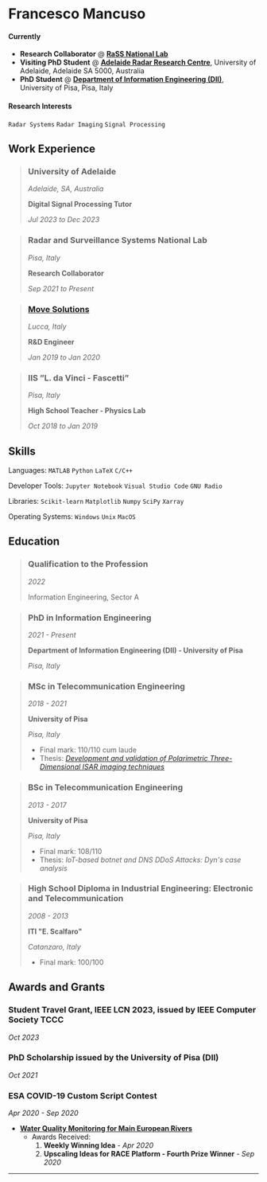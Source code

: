 # **Francesco Mancuso**

#### Currently
- **Research Collaborator** @ [**RaSS National Lab**](https://labrass.cnit.it)
- **Visiting PhD Student** @ [**Adelaide Radar Research Centre**](https://www.adelaide.edu.au/radar/), University of Adelaide, Adelaide SA 5000, Australia
- **PhD Student** @ [**Department of Information Engineering (DII)**](https://www.dii.unipi.it), University of Pisa, Pisa, Italy

#### Research Interests
`Radar Systems` `Radar Imaging` `Signal Processing`

## Work Experience

> ### University of Adelaide
> _Adelaide, SA, Australia_
> 
> **Digital Signal Processing Tutor**
> 
> _Jul 2023 to Dec 2023_

> ### Radar and Surveillance Systems National Lab
> _Pisa, Italy_
> 
> **Research Collaborator**
> 
> _Sep 2021 to Present_

> ### [Move Solutions](https://www.movesolutions.it)
> _Lucca, Italy_
> 
> **R&D Engineer**
> 
> _Jan 2019 to Jan 2020_

> ### IIS ”L. da Vinci - Fascetti” 
> _Pisa, Italy_
> 
> **High School Teacher - Physics Lab**
> 
> _Oct 2018 to Jan 2019_

## Skills

Languages: `MATLAB` `Python` `LaTeX` `C/C++`

Developer Tools: `Jupyter Notebook` `Visual Studio Code` `GNU Radio`

Libraries: `Scikit-learn` `Matplotlib` `Numpy` `SciPy` `Xarray`

Operating Systems: `Windows` `Unix` `MacOS`

## Education

> ### Qualification to the Profession
> _2022_
>
> Information Engineering, Sector A

> ### PhD in Information Engineering
> _2021 - Present_
>
> **Department of Information Engineering (DII) - University of Pisa**
> 
> _Pisa, Italy_

> ### MSc in Telecommunication Engineering
> _2018 - 2021_
> 
> **University of Pisa**
> 
> _Pisa, Italy_
> - Final mark: 110/110 cum laude
> - Thesis: [_Development and validation of Polarimetric Three-Dimensional ISAR imaging techniques_](https://etd.adm.unipi.it/theses/available/etd-06182021-200732/)


> ### BSc in Telecommunication Engineering
> _2013 - 2017_
> 
> **University of Pisa**
> 
> _Pisa, Italy_
> - Final mark: 108/110
> - Thesis: _IoT-based botnet and DNS DDoS Attacks: Dyn's case analysis_

> ### High School Diploma in Industrial Engineering: Electronic and Telecommunication
> _2008 - 2013_
> 
> **ITI "E. Scalfaro"**
> 
> _Catanzaro, Italy_
> - Final mark: 100/100

## Awards and Grants

### Student Travel Grant, IEEE LCN 2023, issued by IEEE Computer Society TCCC
_Oct 2023_

### PhD Scholarship issued by the University of Pisa (DII)
_Oct 2021_

### ESA COVID-19 Custom Script Contest
_Apr 2020 - Sep 2020_
- [**Water Quality Monitoring for Main European Rivers**](https://www.sentinel-hub.com/develop/community/contest-covid/)
    * Awards Received:
        1. **Weekly Winning Idea** - _Apr 2020_
        2. **Upscaling Ideas for RACE Platform - Fourth Prize Winner** - _Sep 2020_

---
